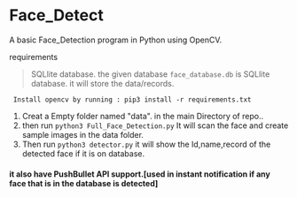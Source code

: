 # Face_Detect
A basic Face_Detection program in Python using OpenCV.

requirements
> SQLlite database. the given database `face_database.db` is SQLlite database. it will store the data/records.

``` Install opencv by running : pip3 install -r requirements.txt```

1. Creat a Empty folder named "data". in the main Directory of repo..
2. then run ```python3 Full_Face_Detection.py``` It will scan the face and create sample images in the data folder.
3. Then run ```python3 detector.py``` it will show the Id,name,record of the detected face if it is on database.

#### it also have PushBullet API support.[used in instant notification if any face that is in the database is detected]
